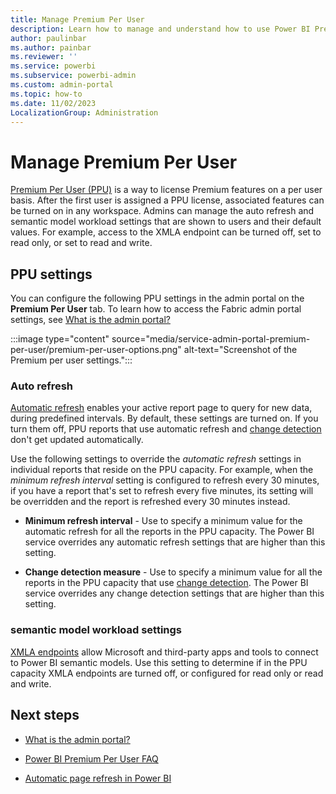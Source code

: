 ```yaml
---
title: Manage Premium Per User
description: Learn how to manage and understand how to use Power BI Premium Per User settings in the admin portal.
author: paulinbar
ms.author: painbar
ms.reviewer: ''
ms.service: powerbi
ms.subservice: powerbi-admin
ms.custom: admin-portal
ms.topic: how-to
ms.date: 11/02/2023
LocalizationGroup: Administration
---
```


# Manage Premium Per User

[Premium Per User (PPU)](/power-bi/enterprise/service-premium-per-user-faq) is a way to license Premium features on a per user basis. After the first user is assigned a PPU license, associated features can be turned on in any workspace. Admins can manage the auto refresh and semantic model workload settings that are shown to users and their default values. For example, access to the XMLA endpoint can be turned off, set to read only, or set to read and write.

## PPU settings

You can configure the following PPU settings in the admin portal on the **Premium Per User** tab. To learn how to access the Fabric admin portal settings, see [What is the admin portal?](admin-center.md)

   :::image type="content" source="media/service-admin-portal-premium-per-user/premium-per-user-options.png" alt-text="Screenshot of the Premium per user settings.":::

### Auto refresh

[Automatic refresh](/power-bi/create-reports/desktop-automatic-page-refresh) enables your active report page to query for new data, during predefined intervals. By default, these settings are turned on. If you turn them off, PPU reports that use automatic refresh and [change detection](/power-bi/create-reports/desktop-automatic-page-refresh#change-detection) don't get updated automatically.

Use the following settings to override the *automatic refresh* settings in individual reports that reside on the PPU capacity. For example, when the *minimum refresh interval* setting is configured to refresh every 30 minutes, if you have a report that's set to refresh every five minutes, its setting will be overridden and the report is refreshed every 30 minutes instead.

* **Minimum refresh interval** - Use to specify a minimum value for the automatic refresh for all the reports in the PPU capacity. The Power BI service overrides any automatic refresh settings that are higher than this setting.

* **Change detection measure** - Use to specify a minimum value for all the reports in the PPU capacity that use [change detection](/power-bi/create-reports/desktop-automatic-page-refresh#change-detection). The Power BI service overrides any change detection settings that are higher than this setting.

### semantic model workload settings

[XMLA endpoints](/power-bi/enterprise/service-premium-connect-tools) allow Microsoft and third-party apps and tools to connect to Power BI semantic models. Use this setting to determine if in the PPU capacity XMLA endpoints are turned off, or configured for read only or read and write.

## Next steps

- [What is the admin portal?](admin-center.md)

- [Power BI Premium Per User FAQ](/power-bi/enterprise/service-premium-per-user-faq)

- [Automatic page refresh in Power BI](/power-bi/create-reports/desktop-automatic-page-refresh)
